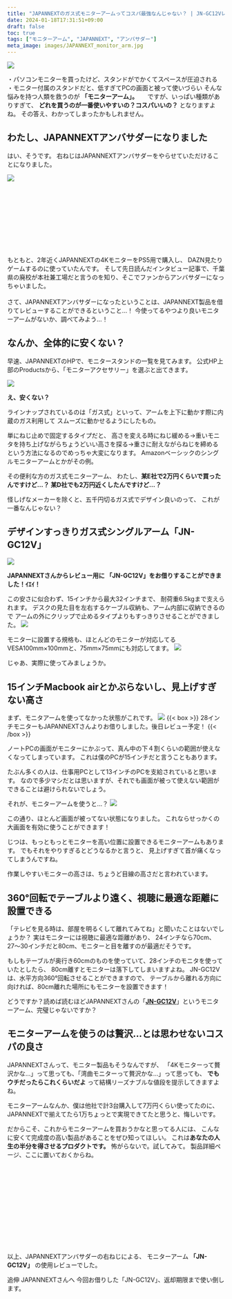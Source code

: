 ```yaml
---
title: "JAPANNEXTのガス式モニターアームってコスパ最強なんじゃない？ | JN-GC12Vレビュー"
date: 2024-01-18T17:31:51+09:00
draft: false
toc: true
tags: ["モニターアーム", "JAPANNEXT", "アンバサダー"]
meta_image: images/JAPANNEXT_monitor_arm.jpg
---
```


![](https://pbs.twimg.com/media/GEiFyeeaoAAfR_-?format=jpg&name=large)

・パソコンモニターを買ったけど、スタンドがでかくてスペースが圧迫される
・モニター付属のスタンドだと、低すぎてPCの画面と被って使いづらい
そんな悩みを持つ人類を救うのが **「モニターアーム」。** 
　
ですが、いっぱい種類がありすぎて、
 **どれを買うのが一番使いやすいの？コスパいいの？** となりますよね。
その答え、わかってしまったかもしれません。

<!--more-->

## わたし、JAPANNEXTアンバサダーになりました

はい、そうです。
右ねじはJAPANNEXTアンバサダーをやらせていただけることになりました。

![](https://pbs.twimg.com/media/GEiOQURbwAA8XcN?format=jpg&name=large)

<div class="iframely-embed"><div class="iframely-responsive" style="height: 140px; padding-bottom: 0;"><a href="https://jp.japannext.com/pages/ambassador-intro" data-iframely-url="//iframely.net/ulLVux6?card=small"></a></div></div><script async src="//iframely.net/embed.js"></script>
<br>
もともと、2年近くJAPANNEXTの4KモニターをPS5用で購入し、
DAZN見たりゲームするのに使っていたんです。
そして先日読んだインタビュー記事で、千葉県の廃校が本社兼工場だと言うのを知り、そこでファンからアンバサダーになっちゃいました。
<br>
<br>
さて、JAPANNEXTアンバサダーになったということは、JAPANNEXT製品を借りてレビューすることができるということ…！
今使ってるやつより良いモニターアームがないか、調べてみよう…！

## なんか、全体的に安くない？
早速、JAPANNEXTのHPで、モニタースタンドの一覧を見てみます。
公式HP上部のProductsから、「モニターアクセサリー」を選ぶと出てきます。

![](https://pbs.twimg.com/media/GEiStORaMAE_KW9?format=jpg&name=large)

**え、安くない？**

ラインナップされているのは「ガス式」といって、アームを上下に動かす際に内蔵のガス利用して
スムーズに動かせるようにしたもの。

単にねじ止めで固定するタイプだと、
高さを変える時にねじ緩める→重いモニタを持ち上げながらちょうどいい高さを探る→重さに耐えながらねじを締める
という方法になるのでめっちゃ大変になります。
Amazonベーシックのシングルモニターアームとかがその例。

その便利な方のガス式モニターアーム、
わたし、**某E社で2万円くらいで買ったんですけど…？
某D社でも2万円近くしたんですけど…？**

怪しげなメーカーを除くと、五千円切るガス式でデザイン良いのって、
これが一番なんじゃない？

## デザインすっきりガス式シングルアーム「JN-GC12V」

![](https://pbs.twimg.com/media/GElrdOabwAAedr0?format=jpg&name=4096x4096)

**JAPANNEXTさんからレビュー用に
「JN-GC12V」をお借りすることができました！ｲｴｲ！**

この安さに似合わず、15インチから最大32インチまで、
耐荷重6.5kgまで支えられます。
デスクの見た目を左右するケーブル収納も、アーム内部に収納できるので
アームの外にクリップで止めるタイプよりもすっきりさせることができました。
![](https://pbs.twimg.com/media/GEiFusLbcAArVdi?format=jpg&name=large)

モニターに設置する規格も、ほとんどのモニターが対応してるVESA100mm×100mmと、75mm×75mmにも対応してます。
![](https://pbs.twimg.com/media/GEiH7OsasAAu1_T?format=jpg&name=large)

じゃあ、実際に使ってみましょうか。

## 15インチMacbook airとかぶらないし、見上げすぎない高さ

まず、モニタアームを使ってなかった状態がこれです。
![](https://pbs.twimg.com/media/GEiIIdabYAEm3aP?format=jpg&name=large)
{{< box >}}
28インチモニターもJAPANNEXTさんよりお借りしました。後日レビュー予定！
{{< /box >}}

ノートPCの画面がモニターにかぶって、真ん中の下４割くらいの範囲が使えなくなってしまっています。
これは僕のPCが15インチだと言うこともあります。

たぶん多くの人は、仕事用PCとして13インチのPCを支給されていると思います。
なので多少マシだとは思いますが、それでも画面が被って使えない範囲ができることは避けられないでしょう。

それが、モニターアームを使うと…？
![](https://pbs.twimg.com/media/GEiGtlRbEAAuBzX?format=jpg&name=4096x4096)

この通り、ほとんど画面が被ってない状態になりました。
これならせっかくの大画面を有効に使うことができます！

じつは、もっともっとモニターを高い位置に設置できるモニターアームもあります。
でもそれをやりすぎるとどうなるかと言うと、
見上げすぎて首が痛くなってしまうんですね。

作業しやすいモニターの高さは、ちょうど目線の高さだと言われています。

## 360°回転でテーブルより遠く、視聴に最適な距離に設置できる
「テレビを見る時は、部屋を明るくして離れてみてね」と聞いたことはないでしょうか？
実はモニターには視聴に最適な距離があり、
24インチなら70cm、27〜30インチだと80cm、モニターと目を離すのが最適だそうです。

もしもテーブルが奥行き60cmのものを使っていて、28インチのモニタを使っていたとしたら、
80cm離すとモニターは落下してしまいますよね。
JN-GC12Vは、水平方向360°回転させることができますので、
テーブルから離れる方向に向ければ、80cm離れた場所にもモニターを設置できます！

どうですか？読めば読むほどJAPANNEXTさんの「[**JN-GC12V**](https://jp.japannext.com/products/jn-gc12v?variant=42908478111922)」というモニターアーム、完璧じゃないですか？

## モニターアームを使うのは贅沢…とは思わせないコスパの良さ

JAPANNEXTさんって、モニター製品もそうなんですが、
「4Kモニターって贅沢かな…」って思っても、「湾曲モニターって贅沢かな…」って思っても、
**でもウチだったらこれくらいだよ** って結構リーズナブルな値段を提示してきますよね。

モニターアームなんか、僕は他社で計3台購入して7万円くらい使ってたのに、
JAPANNEXTで揃えてたら1万ちょっとで実現できてたと思うと、悔しいです。

だからこそ、これからモニターアームを買おうかなと思ってる人には、
こんなに安くて完成度の高い製品があることをぜひ知ってほしい。
これは**あなたの人生の半分を得させるプロダクトです。**
怖がらないで。試してみて。
製品詳細ページ、ここに置いておくからね。
<div class="iframely-embed"><div class="iframely-responsive" style="height: 170px; padding-bottom: 0;"><a href="https://jp.japannext.com/products/jn-gc12v" data-iframely-url="//iframely.net/5Wmq6R6"></a></div></div><script async src="//iframely.net/embed.js"></script>

<br>

以上、JAPANNEXTアンバサダーの右ねじによる、
モニターアーム **「JN-GC12V」** の使用レビューでした。


追伸
JAPANNEXTさんへ
今回お借りした「JN-GC12V」、返却期限まで使い倒します。
